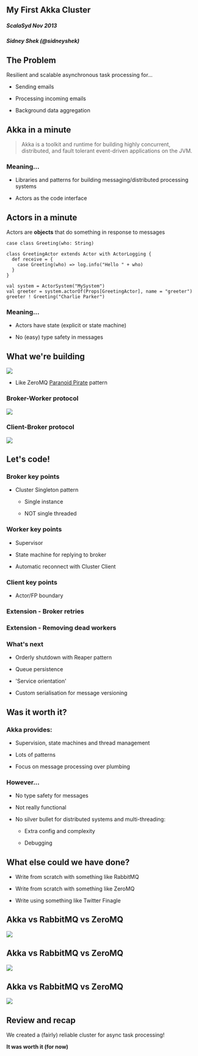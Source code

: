 ## My First Akka Cluster

##### ScalaSyd Nov 2013

##### Sidney Shek (@sidneyshek)



## The Problem

Resilient and scalable asynchronous task processing for...

   * Sending emails

   * Processing incoming emails

   * Background data aggregation



## Akka in a minute 

> Akka is a toolkit and runtime for building highly concurrent, distributed, and fault tolerant event-driven applications on the JVM.


### Meaning...

   * Libraries and patterns for building messaging/distributed processing systems

   * Actors as the code interface


## Actors in a minute

Actors are **objects** that do something in response to messages

    case class Greeting(who: String)
 
    class GreetingActor extends Actor with ActorLogging {
      def receive = {
        case Greeting(who) => log.info("Hello " + who)
      }
    }
 
    val system = ActorSystem("MySystem")
    val greeter = system.actorOf(Props[GreetingActor], name = "greeter")
    greeter ! Greeting("Charlie Parker")


### Meaning...

   * Actors have state (explicit or state machine)

   * No (easy) type safety in messages



## What we're building

   <img src="/images/overall.png"/>

   * Like ZeroMQ [Paranoid Pirate](http://zguide.zeromq.org/php:chapter4#Robust-Reliable-Queuing-Paranoid-Pirate-Pattern) pattern


### Broker-Worker protocol

<img src="/images/brokerworker.png"/>


### Client-Broker protocol

<img src="/images/clientbroker.png"/>



## Let's code!


### Broker key points

   * Cluster Singleton pattern

      * Single instance

      * NOT single threaded


### Worker key points

   * Supervisor

   * State machine for replying to broker

   * Automatic reconnect with Cluster Client


### Client key points

   * Actor/FP boundary


### Extension - Broker retries


### Extension - Removing dead workers


### What's next

   * Orderly shutdown with Reaper pattern

   * Queue persistence

   * 'Service orientation'

   * Custom serialisation for message versioning 




## Was it worth it?


### Akka provides:

   * Supervision, state machines and thread management

   * Lots of patterns

   * Focus on message processing over plumbing


### However...

   * No type safety for messages

   * Not really functional

   * No silver bullet for distributed systems and multi-threading:

        * Extra config and complexity

        * Debugging



## What else could we have done?

   * Write from scratch with something like RabbitMQ

   * Write from scratch with something like ZeroMQ 

   * Write using something like Twitter Finagle


## Akka vs RabbitMQ vs ZeroMQ

<img src="/images/overall.png"/>


## Akka vs RabbitMQ vs ZeroMQ

<img src="/images/rabbitmq.png"/>


## Akka vs RabbitMQ vs ZeroMQ

<img src="/images/zeromq.png"/>



## Review and recap

We created a (fairly) reliable cluster for async task processing!

**It was worth it (for now)**

